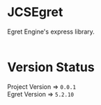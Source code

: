 # JCSEgret #

Egret Engine's express library. <br/><br/>


# Version Status #
Project Version => `0.0.1`
<br/>
Egret Version => `5.2.10`
<br/>
